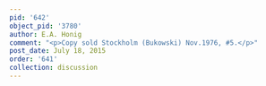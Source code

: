 ```yaml
---
pid: '642'
object_pid: '3780'
author: E.A. Honig
comment: "<p>Copy sold Stockholm (Bukowski) Nov.1976, #5.</p>"
post_date: July 18, 2015
order: '641'
collection: discussion
---
```

